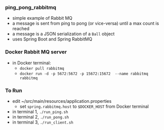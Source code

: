 
### ping_pong_rabbitmq

* simple example of Rabbit MQ
* a message is sent from ping to pong (or vice-versa) until a max count is reached
* a message is a JSON serialization of a `Ball` object 
* uses Spring Boot and Spring RabbitMQ

### Docker Rabbit MQ server

* in Docker terminal:
    * `docker pull rabbitmq`
    * `docker run -d -p 5672:5672 -p 15672:15672  --name rabbitmq rabbitmq`

### To Run

* edit ~/src/main/resources/application.properties
    * set `spring.rabbitmq.host` to `$DOCKER_HOST` from Docker terminal
* in terminal 1, `./run_ping.sh`
* in terminal 2, `./run_pong.sh`
* in terminal 3, `./run_client.sh`
